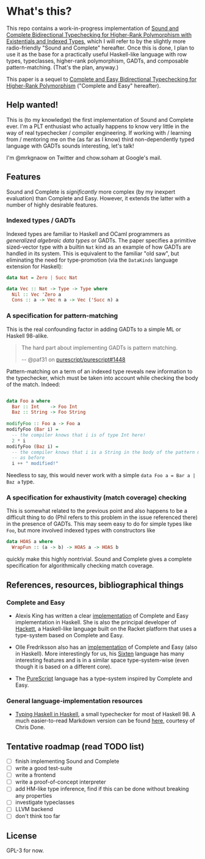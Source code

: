 # What's this?

This repo contains a work-in-progress implementation of [Sound and Complete Bidirectional Typechecking for Higher-Rank Polymorphism with Existentials and Indexed Types](http://arxiv.org/abs/1601.05106), which I will refer to by the slightly more radio-friendly "Sound and Complete" hereafter. Once this is done, I plan to use it as the base for a practically useful Haskell-like language with row types, typeclasses, higher-rank polymorphism, GADTs, and composable pattern-matching. (That's the plan, anyway.)

This paper is a sequel to [Complete and Easy Bidirectional Typechecking for Higher-Rank Polymorphism](http://www.cs.cmu.edu/%7Ejoshuad/papers/bidir/) ("Complete and Easy" hereafter).

## Help wanted!

This is (to my knowledge) the first implementation of Sound and Complete ever. I'm a PLT enthusiast who actually happens to know very little in the way of real typechecker / compiler engineering. If working with / learning from / mentoring me on the (as far as I know) third non-dependently typed language with GADTs sounds interesting, let's talk!

I'm @mrkgnaow on Twitter and chow.soham at Google's mail.

## Features

Sound and Complete is *significantly* more complex (by my inexpert evaluation) than Complete and Easy. However, it extends the latter with a number of highly desirable features.

### Indexed types / GADTs

Indexed types are familiar to Haskell and OCaml programmers as *generalized algebraic data types* or GADTs. The paper specifies a primitive sized-vector type with a builtin `Nat` kind as an example of how GADTs are handled in its system. This is equivalent to the familiar "old saw", but eliminating the need for type-promotion (via the `DataKinds` language extension for Haskell):

```haskell
data Nat = Zero | Succ Nat

data Vec :: Nat -> Type -> Type where
  Nil :: Vec 'Zero a
  Cons :: a -> Vec n a -> Vec ('Succ n) a
```

### A specification for pattern-matching

This is the real confounding factor in adding GADTs to a simple ML or Haskell 98-alike. 

> The hard part about implementing GADTs is pattern matching.
>
> -- @paf31 on [purescript/purescript#1448](https://github.com/purescript/purescript/issues/1448#issue-105282271)

Pattern-matching on a term of an indexed type reveals new information to the typechecker, which must be taken into account while checking the body of the match. Indeed:

```haskell

data Foo a where
  Bar :: Int    -> Foo Int
  Baz :: String -> Foo String
  
modifyFoo :: Foo a -> Foo a
modifyFoo (Bar i) = 
  -- the compiler knows that i is of type Int here!
  2 * i
modifyFoo (Baz i) =
  -- the compiler knows that i is a String in the body of the pattern match,
  -- as before
  i ++ " modified!"
```

Needless to say, this would never work with a simple `data Foo a = Bar a | Baz a` type.

### A specification for exhaustivity (match coverage) checking

This is somewhat related to the previous point and also happens to be a difficult thing to do (Phil refers to this problem in the issue referenced there) in the presence of GADTs. This may seem easy to do for simple types like `Foo`, but more involved indexed types with constructors like

```haskell
data HOAS a where
  WrapFun :: (a -> b) -> HOAS a -> HOAS b
```

quickly make this highly nontrivial. Sound and Complete gives a complete specification for algorithmically checking match coverage.

## References, resources, bibliographical things

### Complete and Easy

* Alexis King has written a clear [implementation](https://github.com/lexi-lambda/higher-rank) of Complete and Easy implementation in Haskell. She is also the principal developer of [Hackett](https://github.com/lexi-lambda/hackett), a Haskell-like language built on the Racket platform that uses a type-system based on Complete and Easy.

* Olle Fredriksson also has an [implementation](https://github.com/ollef/Bidirectional) of Complete and Easy (also in Haskell). More interestingly for us, his [Sixten](https://github.com/ollef/sixten/) language has many interesting features and is in a similar space type-system-wise (even though it is based on a different core).

* The [PureScript](https://github.com/purescript/purescript) language has a type-system inspired by Complete and Easy.

### General language-implementation resources

* [Typing Haskell in Haskell](https://web.cecs.pdx.edu/~mpj/thih/), a small typechecker for most of Haskell 98. A much easier-to-read Markdown version can be found [here](https://gist.github.com/chrisdone/0075a16b32bfd4f62b7b), courtesy of Chris Done.

## Tentative roadmap (read TODO list)

- [ ] finish implementing Sound and Complete
- [ ] write a good test-suite
- [ ] write a frontend
- [ ] write a proof-of-concept interpreter
- [ ] add HM-like type inference, find if this can be done without breaking any properties
- [ ] investigate typeclasses
- [ ] LLVM backend
- [ ] don't think too far

## License

GPL-3 for now.
